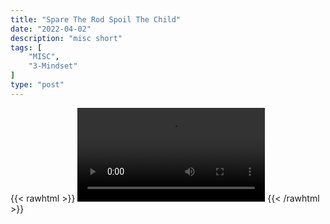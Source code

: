 ```yaml
---
title: "Spare The Rod Spoil The Child"
date: "2022-04-02"
description: "misc short"
tags: [
    "MISC",
    "3-Mindset"
]
type: "post"
---
```

{{< rawhtml >}}
    <video width="auto" height="auto" controls>
        <source src="https://clips.dev00ps.com/MISC/Kevin%20Gates%20On%20Respect%20rapper%20interview.mp4" type="video/mp4"> 
    </video>
{{< /rawhtml >}}